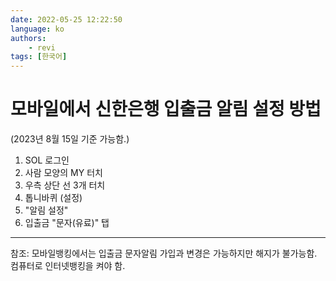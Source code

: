 ```yaml
---
date: 2022-05-25 12:22:50
language: ko
authors: 
    - revi
tags: [한국어]
---
```


# 모바일에서 신한은행 입출금 알림 설정 방법

(2023년 8월 15일 기준 가능함.)

1. SOL 로그인
2. 사람 모양의 MY 터치
3. 우측 상단 선 3개 터치
4. 톱니바퀴 (설정)
5. "알림 설정"
6. 입출금 "문자(유료)" 탭

---
참조: 모바일뱅킹에서는 입출금 문자알림 가입과 변경은 가능하지만 해지가 불가능함. 컴퓨터로 인터넷뱅킹을 켜야 함.
